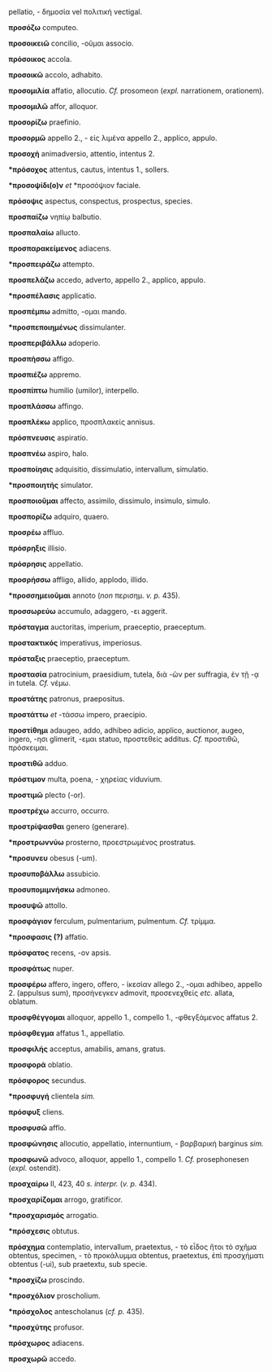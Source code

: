 pellatio, - δημοσία vel πολιτική vectigal.

**προσόζω** computeo.

**προσοικειῶ** concilio, -οῦμαι associo.

**πρόσοικος** accola.

**προσοικῶ** accolo, adhabito.

**προσομιλία** affatio, allocutio. *Cf.* prosomeon (*expl.* narrationem,
orationem).

**προσομιλῶ** affor, alloquor.

**προσορίζω** praefinio.

**προσορμῶ** appello 2., - εἰς λιμένα appello 2., applico, appulo.

**προσοχή** animadversio, attentio, intentus 2.

**\*πρόσοχος** attentus, cautus, intentus 1., sollers.

**\*προσοψίδι(ο)ν** *et* \*προσόψιον faciale.

**πρόσοψις** aspectus, conspectus, prospectus, species.

**προσπαίζω** νηπίῳ balbutio.

**προσπαλαίω** allucto.

**προσπαρακείμενος** adiacens.

**\*προσπειράζω** attempto.

**προσπελάζω** accedo, adverto, appello 2., applico, appulo.

**\*προσπέλασις** applicatio.

**προσπέμπω** admitto, -ομαι mando.

**\*προσπεποιημένως** dissimulanter.

**προσπεριβάλλω** adoperio.

**προσπήσσω** affigo.

**προσπιέζω** appremo.

**προσπίπτω** humilio (umilor), interpello.

**προσπλάσσω** affingo.

**προσπλέκω** applico, προσπλακείς annisus.

**πρόσπνευσις** aspiratio.

**προσπνέω** aspiro, halo.

**προσποίησις** adquisitio, dissimulatio, intervallum, simulatio.

**\*προσποιητής** simulator.

**προσποιοῦμαι** affecto, assimilo, dissimulo, insimulo, simulo.

**προσπορίζω** adquiro, quaero.

**προσρέω** affluo.

**πρόσρηξις** illisio.

**πρόσρησις** appellatio.

**προσρήσσω** affligo, allido, applodo, illido.

**\*προσσημειοῦμαι** annoto (*non* περισημ. *v. p.* 435).

**προσσωρεύω** accumulo, adaggero, -ει aggerit.

**πρόσταγμα** auctoritas, imperium, praeceptio, praeceptum.

**προστακτικός** imperativus, imperiosus.

**πρόσταξις** praeceptio, praeceptum.

**προστασία** patrocinium, praesidium, tutela, διὰ -ῶν per suffragia, ἐν
τῇ -ᾳ in tutela. *Cf.* νέμω.

**προστάτης** patronus, praepositus.

**προστάττω** *et* -τάσσω impero, praecipio.

**προστίθημι** adaugeo, addo, adhibeo adicio, applico, auctionor, augeo,
ingero, -ησι glimerit, -εμαι statuo, προστεθείς additus. *Cf.* προστιθῶ,
πρόσκειμαι.

**προστιθῶ** adduo.

**πρόστιμον** multa, poena, - χηρείας viduvium.

**προστιμῶ** plecto (-or).

**προστρέχω** accurro, occurro.

**προστρίψασθαι** genero (generare).

**\*προστρωννύω** prosterno, προεστρωμένος prostratus.

**\*προσυνευ** obesus (-um).

**προσυποβάλλω** assubicio.

**προσυπομιμνήσκω** admoneo.

**προσυψῶ** attollo.

**προσφάγιον** ferculum, pulmentarium, pulmentum. *Cf.* τρίμμα.

**\*προσφασις (?)** affatio.

**πρόσφατος** recens, -ον apsis.

**προσφάτως** nuper.

**προσφέρω** affero, ingero, offero, - ἱκεσίαν allego 2., -ομαι adhibeo,
appello 2. (appulsus sum), προσήνεγκεν admovit, προσενεχθείς *etc.*
allata, oblatum.

**προσφθέγγομαι** alloquor, appello 1., compello 1., -φθεγξάμενος
affatus 2.

**πρόσφθεγμα** affatus 1., appellatio.

**προσφιλής** acceptus, amabilis, amans, gratus.

**προσφορά** oblatio.

**πρόσφορος** secundus.

**\*προσφυγή** clientela *sim.*

**πρόσφυξ** cliens.

**προσφυσῶ** afflo.

**προσφώνησις** allocutio, appellatio, internuntium, - βαρβαρική
barginus *sim.*

**προσφωνῶ** advoco, alloquor, appello 1., compello 1. *Cf.*
prosephonesen (*expl.* ostendit).

**προσχαίρω** II, 423, 40 *s. interpr.* (*v. p.* 434).

**προσχαρίζομαι** arrogo, gratificor.

**\*προσχαρισμός** arrogatio.

**\*πρόσχεσις** obtutus.

**πρόσχημα** contemplatio, intervallum, praetextus, - τὸ εἶδος ἤτοι τὸ
σχῆμα obtentus, specimen, - τὸ προκάλυμμα obtentus, praetextus, ἐπὶ
προσχήματι obtentus (-ui), sub praetextu, sub specie.

**\*προσχίζω** proscindo.

**\*προσχόλιον** proscholium.

**\*πρόσχολος** antescholanus (*cf. p.* 435).

**\*προσχύτης** profusor.

**πρόσχωρος** adiacens.

**προσχωρῶ** accedo.
